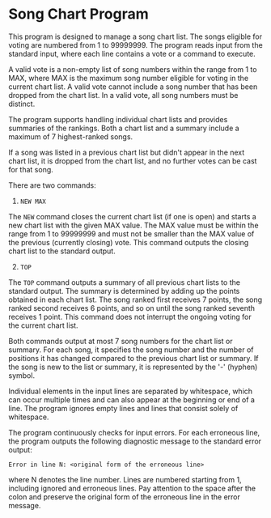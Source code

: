 # Song Chart Program

This program is designed to manage a song chart list. The songs eligible for voting are numbered from 1 to 99999999. The program reads input from the standard input, where each line contains a vote or a command to execute.

A valid vote is a non-empty list of song numbers within the range from 1 to MAX, where MAX is the maximum song number eligible for voting in the current chart list. A valid vote cannot include a song number that has been dropped from the chart list. In a valid vote, all song numbers must be distinct.

The program supports handling individual chart lists and provides summaries of the rankings. Both a chart list and a summary include a maximum of 7 highest-ranked songs.

If a song was listed in a previous chart list but didn't appear in the next chart list, it is dropped from the chart list, and no further votes can be cast for that song.

There are two commands:

1. `NEW MAX`

The `NEW` command closes the current chart list (if one is open) and starts a new chart list with the given MAX value. The MAX value must be within the range from 1 to 99999999 and must not be smaller than the MAX value of the previous (currently closing) vote. This command outputs the closing chart list to the standard output.

2. `TOP`

The `TOP` command outputs a summary of all previous chart lists to the standard output. The summary is determined by adding up the points obtained in each chart list. The song ranked first receives 7 points, the song ranked second receives 6 points, and so on until the song ranked seventh receives 1 point. This command does not interrupt the ongoing voting for the current chart list.

Both commands output at most 7 song numbers for the chart list or summary. For each song, it specifies the song number and the number of positions it has changed compared to the previous chart list or summary. If the song is new to the list or summary, it is represented by the '-' (hyphen) symbol.

Individual elements in the input lines are separated by whitespace, which can occur multiple times and can also appear at the beginning or end of a line. The program ignores empty lines and lines that consist solely of whitespace.

The program continuously checks for input errors. For each erroneous line, the program outputs the following diagnostic message to the standard error output:

`Error in line N: <original form of the erroneous line>`

where N denotes the line number. Lines are numbered starting from 1, including ignored and erroneous lines. Pay attention to the space after the colon and preserve the original form of the erroneous line in the error message.

